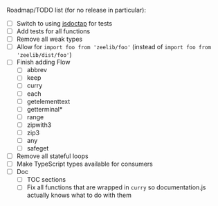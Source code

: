 Roadmap/TODO list (for no release in particular):

- [ ] Switch to using [jsdoctap](http://npm.im/jsdoctap) for tests
- [ ] Add tests for all functions
- [ ] Remove all weak types
- [ ] Allow for `import foo from 'zeelib/foo'` (instead of `import foo from 'zeelib/dist/foo'`)
- [ ] Finish adding Flow
  - [ ] abbrev
  - [ ] keep
  - [ ] curry
  - [ ] each
  - [ ] getelementtext
  - [ ] getterminal*
  - [ ] range
  - [ ] zipwith3
  - [ ] zip3
  - [ ] any
  - [ ] safeget
- [ ] Remove all stateful loops
- [ ] Make TypeScript types available for consumers
- [ ] Doc
  - [ ] TOC sections
  - [ ] Fix all functions that are wrapped in `curry` so documentation.js actually knows what to do with them
